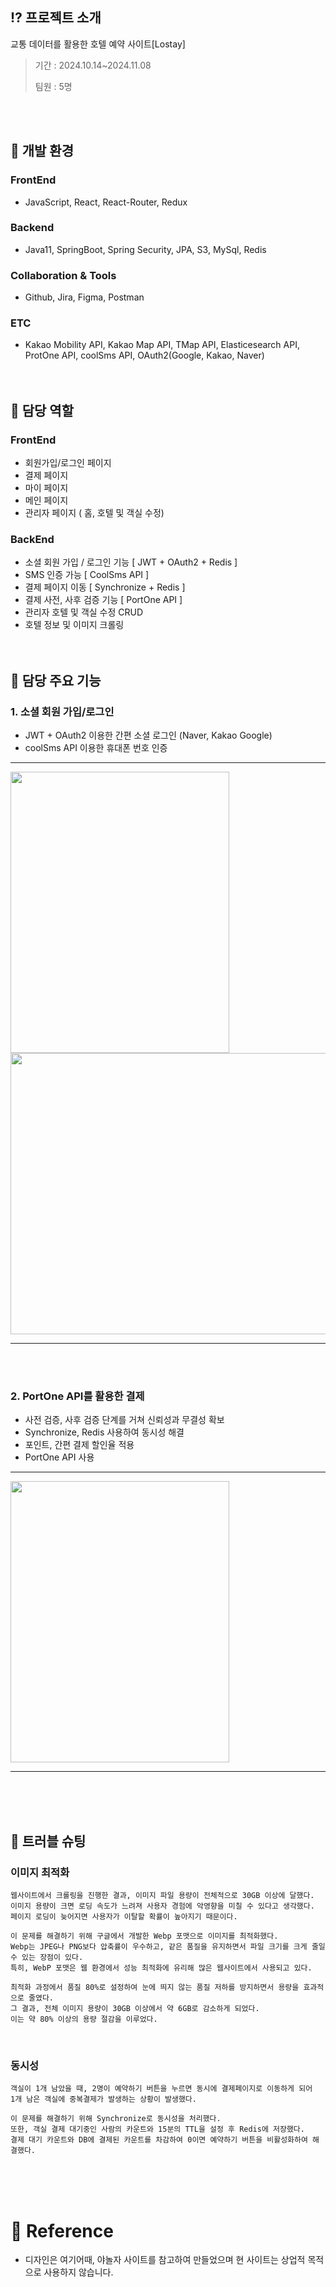 ## :interrobang: 프로젝트 소개
교통 데이터를 활용한 호텔 예약 사이트[Lostay]

> 기간 : 2024.10.14~2024.11.08
> 
> 팀원 : 5명
>
> 

<br><br>

## :seedling: 개발 환경
### FrontEnd
- JavaScript, React, React-Router, Redux 


### Backend
- Java11, SpringBoot, Spring Security, JPA, S3, MySql, Redis


### Collaboration & Tools
- Github, Jira, Figma, Postman

### ETC
- Kakao Mobility API, Kakao Map API, TMap API, Elasticesearch API, ProtOne API, coolSms API, OAuth2(Google, Kakao, Naver)
<br><br><br>

## :busts_in_silhouette: 담당 역할
### FrontEnd
  - 회원가입/로그인 페이지
  - 결제 페이지
  - 마이 페이지
  - 메인 페이지
  - 관리자 페이지 ( 홈, 호텔 및 객실 수정)

### BackEnd
  - 소셜 회원 가입 / 로그인 기능 [ JWT + OAuth2 + Redis ]
  - SMS 인증 가능 [ CoolSms API ]
  - 결제 페이지 이동 [ Synchronize + Redis ]
  - 결제 사전, 사후 검증 기능 [ PortOne API ]
  - 관리자 호텔 및 객실 수정 CRUD
  - 호텔 정보 및 이미지 크롤링
<br><br><br>

## :dart: 담당 주요 기능

### 1. 소셜 회원 가입/로그인
  - JWT + OAuth2 이용한 간편 소셜 로그인 (Naver, Kakao Google)
  - coolSms API 이용한 휴대폰 번호 인증

    
* * *
<img src="https://github.com/user-attachments/assets/1e19b93b-33b2-41c7-bdac-d7ae9944b659" width="350" height="450"/>    <img src="https://github.com/user-attachments/assets/0a4bd842-d280-444e-847c-15c919b52b31" width="600" height="450"/>

* * *
<br><br>


### 2. PortOne API를 활용한 결제
  - 사전 검증, 사후 검증 단계를 거쳐 신뢰성과 무결성 확보
  - Synchronize, Redis 사용하여 동시성 해결
  - 포인트, 간편 결제 할인율 적용
  - PortOne API 사용

* * *
<img src="https://github.com/user-attachments/assets/fa3ea8bc-2616-431b-9b5b-ea9bb439f143" width="350" height="450"/>

* * *
<br><br><br>


## :gun: 트러블 슈팅

### 이미지 최적화
    웹사이트에서 크롤링을 진행한 결과, 이미지 파일 용량이 전체적으로 30GB 이상에 달했다.  
    이미지 용량이 크면 로딩 속도가 느려져 사용자 경험에 악영향을 미칠 수 있다고 생각했다.
    페이지 로딩이 늦어지면 사용자가 이탈할 확률이 높아지기 때문이다.  

    이 문제를 해결하기 위해 구글에서 개발한 Webp 포맷으로 이미지를 최적화했다.
    Webp는 JPEG나 PNG보다 압축률이 우수하고, 같은 품질을 유지하면서 파일 크기를 크게 줄일 수 있는 장점이 있다.
    특히, WebP 포맷은 웹 환경에서 성능 최적화에 유리해 많은 웹사이트에서 사용되고 있다.

    최적화 과정에서 품질 80%로 설정하여 눈에 띄지 않는 품질 저하를 방지하면서 용량을 효과적으로 줄였다.
    그 결과, 전체 이미지 용량이 30GB 이상에서 약 6GB로 감소하게 되었다.
    이는 약 80% 이상의 용량 절감을 이루었다.
<br>

### 동시성
    객실이 1개 남았을 때, 2명이 예약하기 버튼을 누르면 동시에 결제페이지로 이동하게 되어
    1개 남은 객실에 중복결제가 발생하는 상황이 발생했다.

    이 문제를 해결하기 위해 Synchronize로 동시성을 처리했다.
    또한, 객실 결제 대기중인 사람의 카운트와 15분의 TTL을 설정 후 Redis에 저장했다.
    결제 대기 카운트와 DB에 결제된 카운트를 차감하여 0이면 예약하기 버튼을 비활성화하여 해결했다.
    

    

<br><br><br>

# :receipt: Reference
- 디자인은 여기어때, 야놀자 사이트를 참고하여 만들었으며 현 사이트는 상업적 목적으로 사용하지 않습니다.
